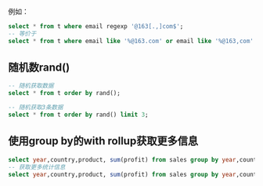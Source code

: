 例如：
```sql
select * from t where email regexp '@163[.,]com$';
-- 等价于
select * from t where email like '%@163.com' or email like '%@163,com'
```
## 随机数rand()
```sql
-- 随机获取数据
select * from t order by rand();

-- 随机获取3条数据
select * from t order by rand() limit 3;
```
## 使用group by的with rollup获取更多信息
```sql
select year,country,product, sum(profit) from sales group by year,country,product;
-- 获取更多统计信息
select year,country,product, sum(profit) from sales group by year,country,product with rollup ;
```

